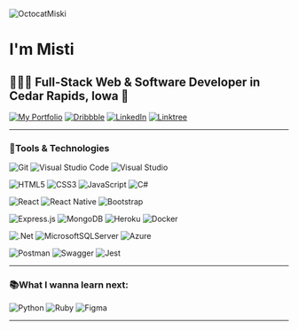 ![OctocatMiski](https://bit.ly/3Ie0QFm)

# I'm Misti

## 👩🏻‍💻 Full-Stack Web & Software Developer in Cedar Rapids, Iowa 🌽

[![My Portfolio](https://img.shields.io/badge/-Portfolio-%23EA4C89?style=plastic&logo=react)](https://mistidinzy.com)
[![Dribbble](https://img.shields.io/badge/Dribbble-EA4C89?style=plastic&logo=dribbble&logoColor=white)](https://dribbble.com/mistidinzy)
[![LinkedIn](https://img.shields.io/badge/LinkedIn-%23EA4C89.svg?style=plastic&logo=linkedin&logoColor=white)](https://www.linkedin.com/in/mistidinzy/)
[![Linktree](https://img.shields.io/badge/Linktree-%23EA4C89?style=plastic&logo=linktree&logoColor=white)](https://linktr.ee/mdinzy) 

---

### 🥞Tools & Technologies

![Git](https://img.shields.io/badge/git-%23F05033.svg?style=plastic&logo=git&logoColor=white)
![Visual Studio Code](https://img.shields.io/badge/Visual%20Studio%20Code-0078d7.svg?style=plastic&logo=visual-studio-code&logoColor=white)
![Visual Studio](https://img.shields.io/badge/Visual%20Studio-5C2D91.svg?style=plastic&logo=visual-studio&logoColor=white)

![HTML5](https://img.shields.io/badge/HTML5-%23E34F26.svg?style=plastic&logo=html5&logoColor=white)
![CSS3](https://img.shields.io/badge/CSS3-%231572B6.svg?style=plastic&logo=css3&logoColor=white)
![JavaScript](https://img.shields.io/badge/JavaScript-%23323330.svg?style=plastic&logo=javascript&logoColor=%23F7DF1E)
![C#](https://img.shields.io/badge/C%23-%23239120.svg?style=plastic&logo=c-sharp&logoColor=white) 
  
![React](https://img.shields.io/badge/React-%2320232a.svg?style=plastic&logo=react&logoColor=%2361DAFB)
![React Native](https://img.shields.io/badge/React_Native-%2320232a.svg?style=plastic&logo=react&logoColor=%2361DAFB)
![Bootstrap](https://img.shields.io/badge/Bootstrap-%23563D7C.svg?style=plastic&logo=bootstrap&logoColor=white) 
  
![Express.js](https://img.shields.io/badge/Express.js-%23404d59.svg?style=plastic&logo=express&logoColor=%2361DAFB)
![MongoDB](https://img.shields.io/badge/MongoDB-%234ea94b.svg?style=plastic&logo=mongodb&logoColor=white)
![Heroku](https://img.shields.io/badge/Heroku-%23430098.svg?style=plastic&logo=heroku&logoColor=white)
![Docker](https://img.shields.io/badge/Docker-%230db7ed.svg?style=plastic&logo=docker&logoColor=white)

![.Net](https://img.shields.io/badge/.NET-5C2D91?style=plastic&logo=.net&logoColor=white)
![MicrosoftSQLServer](https://img.shields.io/badge/Microsoft%20SQL%20Server-CC2927?style=plastic&logo=microsoft%20sql%20server&logoColor=white)
![Azure](https://img.shields.io/badge/Azure-%230072C6.svg?style=plastic&logo=microsoftazure&logoColor=white)

![Postman](https://img.shields.io/badge/Postman-FF6C37?style=plastic&logo=postman&logoColor=white)
![Swagger](https://img.shields.io/badge/-Swagger-%23Clojure?style=plastic&logo=swagger&logoColor=white)
![Jest](https://img.shields.io/badge/-Jest-%23C21325?style=plastic&logo=jest&logoColor=white)

---
 
### 📚What I wanna learn next:

![Python](https://img.shields.io/badge/Python-3670A0?style=plastic&logo=python&logoColor=ffdd54)
![Ruby](https://img.shields.io/badge/Ruby-%23CC342D.svg?style=plastic&logo=ruby&logoColor=white)
![Figma](https://img.shields.io/badge/Figma-%23F24E1E.svg?style=plastic&logo=figma&logoColor=white)  

---

<!-- ![shield badge](https://img.shields.io/badge/%F0%9F%A9%B7-miski-%23EA4C89?style=plastic&logo=react) -->
 
